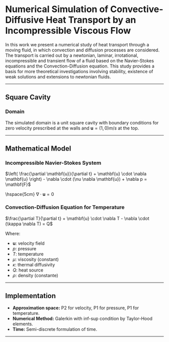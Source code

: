 # Numerical Simulation of Convective-Diffusive Heat Transport by an Incompressible Viscous Flow

In this work we present a numerical study of heat transport through a moving fluid, in which convection and diffusion processes are considered. The transport is carried out by a newtonian, laminar, irrotational, incompressible and transient flow of a fluid based on the Navier-Stokes equations and the Convection-Diffusion equation. This study provides a basis for more theoretical investigations involving stability, existence of weak solutions and extensions to newtonian fluids.

---

## Square Cavity
### Domain
The simulated domain is a unit square cavity with boundary conditions for zero velocity prescribed at the walls and $\mathbf{u} = (1,0) m/s$ at the top.

---

## Mathematical Model
### Incompressible Navier-Stokes System
$\left( \frac{\partial \mathbf{u}}{\partial t} + \mathbf{u} \cdot \nabla \mathbf{u} \right) - \nabla \cdot (\nu \nabla \mathbf{u}) + \nabla p = \mathbf{F}$ 

\hspace{5cm} $\nabla \cdot \mathbf{u} = 0$

### Convection-Diffusion Equation for Temperature
$\frac{\partial T}{\partial t} + \mathbf{u} \cdot \nabla T - \nabla \cdot (\kappa \nabla T) = Q$

Where:
- $\mathbf{u}$: velocity field
- $p$: pressure
- $T$: temperature
- $\mu$: viscosity (constant)
- $\kappa$: thermal diffusivity
- $Q$: heat source
- $\rho$: density (constante)

---

## Implementation
- **Approximation space:** P2 for velocity, P1 for pressure, P1 for temperature.
- **Numerical Method:** Galerkin with inf-sup condition by Taylor-Hood elements.
- **Time:** Semi-discrete formulation of time.

---
